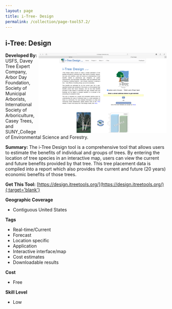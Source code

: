 ```yaml
---
layout: page
title: i-Tree- Design
permalink: /collection/page-tool57.2/
---
```

## i-Tree: Design

<img src="/images/scaled_250_400/TOOLID_57.2_ScreenCapture-1.png" style="max-height:250px;max-width:400;" align="right"/>

**Developed By:** USFS, Davey Tree Expert Company, Arbor Day Foundation, Society of Municipal Arborists, International Society of Arboriculture, Casey Trees, and SUNY_College of Environmental Science and Forestry.

**Summary:** The i-Tree Design tool is a comprehensive tool that allows users to estimate the benefits of individual and groups of trees. By entering the location of tree species in an interactive map, users can view the current and future benefits provided by that tree. This tree placement data is compiled into a report which also provides the current and future (20 years) economic benefits of those trees.

**Get This Tool:** [https://design.itreetools.org/](https://design.itreetools.org/){:target='blank'}

**Geographic Coverage**

* Contiguous United States

**Tags**

*  Real-time/Current
*  Forecast
*  Location specific
*  Application
*  Interactive interface/map
*  Cost estimates
*  Downloadable results

**Cost**

* Free

**Skill Level**

* Low
